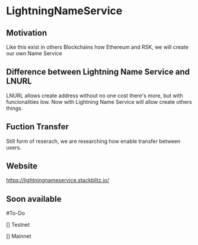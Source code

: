# LightningNameService

## Motivation 

Like this exist in others Blockchains how Ethereum and RSK, we will create our own Name Service

## Difference between Lightning Name Service and LNURL

LNURL allows create address without no one cost there's more, but with funcionalities low.
Now with Lightning Name Service will allow create others things. 

## Fuction Transfer

Still form of reserach, we are researching how enable transfer between users.

## Website

https://lightningnameservice.stackblitz.io/

## Soon available

#To-Do

[] Testnet

[] Mainnet

